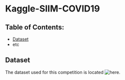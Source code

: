 # Kaggle-SIIM-COVID19

## Table of Contents:  
- [Dataset](https://github.com/alckasoc/Kaggle-SIIM-COVID19/blob/main/README.md#dataset)
- etc


## Dataset

The dataset used for this competition is located ![here](https://www.kaggle.com/c/siim-covid19-detection/data).
